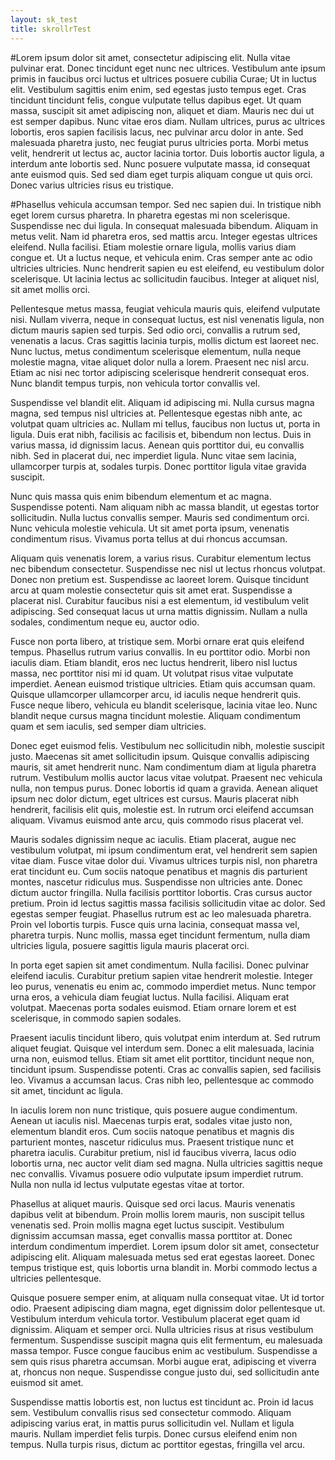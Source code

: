 ```yaml
---
layout: sk_test
title: skrollrTest
---
```


#Lorem ipsum dolor sit amet,
consectetur adipiscing elit. Nulla vitae pulvinar erat. Donec tincidunt eget nunc nec ultrices. Vestibulum ante ipsum primis in faucibus orci luctus et ultrices posuere cubilia Curae; Ut in luctus elit. Vestibulum sagittis enim enim, sed egestas justo tempus eget. Cras tincidunt tincidunt felis, congue vulputate tellus dapibus eget. Ut quam massa, suscipit sit amet adipiscing non, aliquet et diam. Mauris nec dui ut est semper dapibus. Nunc vitae eros diam. Nullam ultrices, purus ac ultrices lobortis, eros sapien facilisis lacus, nec pulvinar arcu dolor in ante. Sed malesuada pharetra justo, nec feugiat purus ultricies porta. Morbi metus velit, hendrerit ut lectus ac, auctor lacinia tortor. Duis lobortis auctor ligula, a interdum ante lobortis sed. Nunc posuere vulputate massa, id consequat ante euismod quis. Sed sed diam eget turpis aliquam congue ut quis orci. Donec varius ultricies risus eu tristique.

#Phasellus vehicula accumsan tempor.
Sed nec sapien dui. In tristique nibh eget lorem cursus pharetra. In pharetra egestas mi non scelerisque. Suspendisse nec dui ligula. In consequat malesuada bibendum. Aliquam in metus velit. Nam id pharetra eros, sed mattis arcu. Integer egestas ultrices eleifend. Nulla facilisi. Etiam molestie ornare ligula, mollis varius diam congue et. Ut a luctus neque, et vehicula enim. Cras semper ante ac odio ultricies ultricies. Nunc hendrerit sapien eu est eleifend, eu vestibulum dolor scelerisque. Ut lacinia lectus ac sollicitudin faucibus. Integer at aliquet nisl, sit amet mollis orci.

Pellentesque metus massa, feugiat vehicula mauris quis, eleifend vulputate nisi. Nullam viverra, neque in consequat luctus, est nisl venenatis ligula, non dictum mauris sapien sed turpis. Sed odio orci, convallis a rutrum sed, venenatis a lacus. Cras sagittis lacinia turpis, mollis dictum est laoreet nec. Nunc luctus, metus condimentum scelerisque elementum, nulla neque molestie magna, vitae aliquet dolor nulla a lorem. Praesent nec nisl arcu. Etiam ac nisi nec tortor adipiscing scelerisque hendrerit consequat eros. Nunc blandit tempus turpis, non vehicula tortor convallis vel.

Suspendisse vel blandit elit. Aliquam id adipiscing mi. Nulla cursus magna magna, sed tempus nisl ultricies at. Pellentesque egestas nibh ante, ac volutpat quam ultricies ac. Nullam mi tellus, faucibus non luctus ut, porta in ligula. Duis erat nibh, facilisis ac facilisis et, bibendum non lectus. Duis in varius massa, id dignissim lacus. Aenean quis porttitor dui, eu convallis nibh. Sed in placerat dui, nec imperdiet ligula. Nunc vitae sem lacinia, ullamcorper turpis at, sodales turpis. Donec porttitor ligula vitae gravida suscipit.

Nunc quis massa quis enim bibendum elementum et ac magna. Suspendisse potenti. Nam aliquam nibh ac massa blandit, ut egestas tortor sollicitudin. Nulla luctus convallis semper. Mauris sed condimentum orci. Nunc vehicula molestie vehicula. Ut sit amet porta ipsum, venenatis condimentum risus. Vivamus porta tellus at dui rhoncus accumsan.

Aliquam quis venenatis lorem, a varius risus. Curabitur elementum lectus nec bibendum consectetur. Suspendisse nec nisl ut lectus rhoncus volutpat. Donec non pretium est. Suspendisse ac laoreet lorem. Quisque tincidunt arcu at quam molestie consectetur quis sit amet erat. Suspendisse a placerat nisl. Curabitur faucibus nisi a est elementum, id vestibulum velit adipiscing. Sed consequat lacus ut urna mattis dignissim. Nullam a nulla sodales, condimentum neque eu, auctor odio.

Fusce non porta libero, at tristique sem. Morbi ornare erat quis eleifend tempus. Phasellus rutrum varius convallis. In eu porttitor odio. Morbi non iaculis diam. Etiam blandit, eros nec luctus hendrerit, libero nisl luctus massa, nec porttitor nisi mi id quam. Ut volutpat risus vitae vulputate imperdiet. Aenean euismod tristique ultricies. Etiam quis accumsan quam. Quisque ullamcorper ullamcorper arcu, id iaculis neque hendrerit quis. Fusce neque libero, vehicula eu blandit scelerisque, lacinia vitae leo. Nunc blandit neque cursus magna tincidunt molestie. Aliquam condimentum quam et sem iaculis, sed semper diam ultricies.

Donec eget euismod felis. Vestibulum nec sollicitudin nibh, molestie suscipit justo. Maecenas sit amet sollicitudin ipsum. Quisque convallis adipiscing mauris, sit amet hendrerit nunc. Nam condimentum diam at ligula pharetra rutrum. Vestibulum mollis auctor lacus vitae volutpat. Praesent nec vehicula nulla, non tempus purus. Donec lobortis id quam a gravida. Aenean aliquet ipsum nec dolor dictum, eget ultrices est cursus. Mauris placerat nibh hendrerit, facilisis elit quis, molestie est. In rutrum orci eleifend accumsan aliquam. Vivamus euismod ante arcu, quis commodo risus placerat vel.

Mauris sodales dignissim neque ac iaculis. Etiam placerat, augue nec vestibulum volutpat, mi ipsum condimentum erat, vel hendrerit sem sapien vitae diam. Fusce vitae dolor dui. Vivamus ultrices turpis nisl, non pharetra erat tincidunt eu. Cum sociis natoque penatibus et magnis dis parturient montes, nascetur ridiculus mus. Suspendisse non ultricies ante. Donec dictum auctor fringilla. Nulla facilisis porttitor lobortis. Cras cursus auctor pretium. Proin id lectus sagittis massa facilisis sollicitudin vitae ac dolor. Sed egestas semper feugiat. Phasellus rutrum est ac leo malesuada pharetra. Proin vel lobortis turpis. Fusce quis urna lacinia, consequat massa vel, pharetra turpis. Nunc mollis, massa eget tincidunt fermentum, nulla diam ultricies ligula, posuere sagittis ligula mauris placerat orci.

In porta eget sapien sit amet condimentum. Nulla facilisi. Donec pulvinar eleifend iaculis. Curabitur pretium sapien vitae hendrerit molestie. Integer leo purus, venenatis eu enim ac, commodo imperdiet metus. Nunc tempor urna eros, a vehicula diam feugiat luctus. Nulla facilisi. Aliquam erat volutpat. Maecenas porta sodales euismod. Etiam ornare lorem et est scelerisque, in commodo sapien sodales.

Praesent iaculis tincidunt libero, quis volutpat enim interdum at. Sed rutrum aliquet feugiat. Quisque vel interdum sem. Donec a elit malesuada, lacinia urna non, euismod tellus. Etiam sit amet elit porttitor, tincidunt neque non, tincidunt ipsum. Suspendisse potenti. Cras ac convallis sapien, sed facilisis leo. Vivamus a accumsan lacus. Cras nibh leo, pellentesque ac commodo sit amet, tincidunt ac ligula.

In iaculis lorem non nunc tristique, quis posuere augue condimentum. Aenean ut iaculis nisl. Maecenas turpis erat, sodales vitae justo non, elementum blandit eros. Cum sociis natoque penatibus et magnis dis parturient montes, nascetur ridiculus mus. Praesent tristique nunc et pharetra iaculis. Curabitur pretium, nisl id faucibus viverra, lacus odio lobortis urna, nec auctor velit diam sed magna. Nulla ultricies sagittis neque nec convallis. Vivamus posuere odio vulputate ipsum imperdiet rutrum. Nulla non nulla id lectus vulputate egestas vitae at tortor.

Phasellus at aliquet mauris. Quisque sed orci lacus. Mauris venenatis dapibus velit at bibendum. Proin mollis lorem mauris, non suscipit tellus venenatis sed. Proin mollis magna eget luctus suscipit. Vestibulum dignissim accumsan massa, eget convallis massa porttitor at. Donec interdum condimentum imperdiet. Lorem ipsum dolor sit amet, consectetur adipiscing elit. Aliquam malesuada metus sed erat egestas laoreet. Donec tempus tristique est, quis lobortis urna blandit in. Morbi commodo lectus a ultricies pellentesque.

Quisque posuere semper enim, at aliquam nulla consequat vitae. Ut id tortor odio. Praesent adipiscing diam magna, eget dignissim dolor pellentesque ut. Vestibulum interdum vehicula tortor. Vestibulum placerat eget quam id dignissim. Aliquam et semper orci. Nulla ultricies risus at risus vestibulum fermentum. Suspendisse suscipit magna quis elit fermentum, eu malesuada massa tempor. Fusce congue faucibus enim ac vestibulum. Suspendisse a sem quis risus pharetra accumsan. Morbi augue erat, adipiscing et viverra at, rhoncus non neque. Suspendisse congue justo dui, sed sollicitudin ante euismod sit amet.

Suspendisse mattis lobortis est, non luctus est tincidunt ac. Proin id lacus sem. Vestibulum convallis risus sed consectetur commodo. Aliquam adipiscing varius erat, in mattis purus sollicitudin vel. Nullam et ligula mauris. Nullam imperdiet felis turpis. Donec cursus eleifend enim non tempus. Nulla turpis risus, dictum ac porttitor egestas, fringilla vel arcu.

